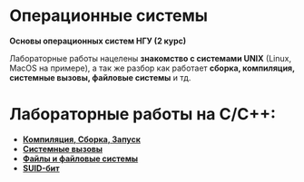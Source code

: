 # Операционные системы

**Основы операционных систем НГУ (2 курс)**

Лабораторные работы нацелены **знакомство с системами UNIX** (Linux, MacOS на примере), а так же разбор как работает **сборка, компиляция, системные вызовы, файловые системы** и тд.

# Лабораторные работы на C/C++:
- **[Компиляция, Сборка, Запуск](https://github.com/01trisha/operating-systems/tree/main/course2/Lab1-CompileBuildRun)**
- **[Системные вызовы](https://github.com/01trisha/operating-systems/tree/main/course2/Lab2-SystemCall)**
- **[Файлы и файловые системы](https://github.com/01trisha/Operating-systems/tree/main/course2/Lab3-FileSystems)**
- **[SUID-бит](https://github.com/01trisha/operating-systems/tree/main/course2/Lab8-Suid)**
